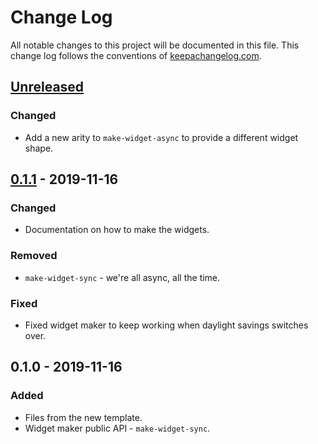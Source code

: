 # Change Log
All notable changes to this project will be documented in this file. This change log follows the conventions of [keepachangelog.com](http://keepachangelog.com/).

## [Unreleased]
### Changed
- Add a new arity to `make-widget-async` to provide a different widget shape.

## [0.1.1] - 2019-11-16
### Changed
- Documentation on how to make the widgets.

### Removed
- `make-widget-sync` - we're all async, all the time.

### Fixed
- Fixed widget maker to keep working when daylight savings switches over.

## 0.1.0 - 2019-11-16
### Added
- Files from the new template.
- Widget maker public API - `make-widget-sync`.

[Unreleased]: https://github.com/your-name/lake/compare/0.1.1...HEAD
[0.1.1]: https://github.com/your-name/lake/compare/0.1.0...0.1.1
